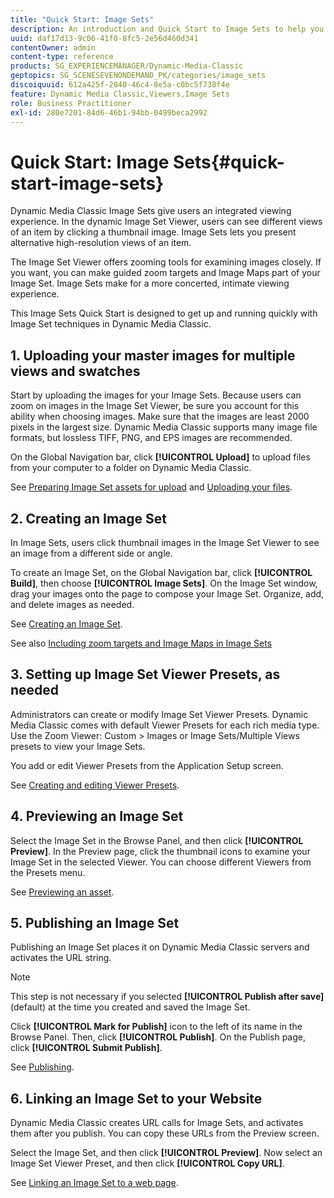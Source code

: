 ```yaml
---
title: "Quick Start: Image Sets"
description: An introduction and Quick Start to Image Sets to help you get up and running quickly with Image Set techniques.
uuid: daf17d13-9c06-41f0-8fc5-2e56d460d341
contentOwner: admin
content-type: reference
products: SG_EXPERIENCEMANAGER/Dynamic-Media-Classic
geptopics: SG_SCENESEVENONDEMAND_PK/categories/image_sets
discoiquuid: 612a425f-2840-46c4-8e5a-c0bc5f738f4e
feature: Dynamic Media Classic,Viewers,Image Sets
role: Business Practitioner
exl-id: 280e7201-84d6-46b1-94bb-0499beca2992
---
```

# Quick Start: Image Sets{#quick-start-image-sets}

Dynamic Media Classic Image Sets give users an integrated viewing experience. In the dynamic Image Set Viewer, users can see different views of an item by clicking a thumbnail image. Image Sets lets you present alternative high-resolution views of an item.

The Image Set Viewer offers zooming tools for examining images closely. If you want, you can make guided zoom targets and Image Maps part of your Image Set. Image Sets make for a more concerted, intimate viewing experience.

This Image Sets Quick Start is designed to get up and running quickly with Image Set techniques in Dynamic Media Classic.

## 1. Uploading your master images for multiple views and swatches

Start by uploading the images for your Image Sets. Because users can zoom on images in the Image Set Viewer, be sure you account for this ability when choosing images. Make sure that the images are least 2000 pixels in the largest size. Dynamic Media Classic supports many image file formats, but lossless TIFF, PNG, and EPS images are recommended.

On the Global Navigation bar, click **[!UICONTROL Upload]** to upload files from your computer to a folder on Dynamic Media Classic.

See [Preparing Image Set assets for upload](preparing-image-set-assets-upload.md#preparing-image-set-assets-for-upload) and [Uploading your files](uploading-files.md#uploading-your-files).

## 2. Creating an Image Set

In Image Sets, users click thumbnail images in the Image Set Viewer to see an image from a different side or angle.

To create an Image Set, on the Global Navigation bar, click **[!UICONTROL Build]**, then choose **[!UICONTROL Image Sets]**. On the Image Set window, drag your images onto the page to compose your Image Set. Organize, add, and delete images as needed.

See [Creating an Image Set](creating-image-set.md#creating-an-image-set).

See also [Including zoom targets and Image Maps in Image Sets](including-zoom-targets-image-maps.md#including-zoom-targets-and-image-maps-in-image-sets)

## 3. Setting up Image Set Viewer Presets, as needed

Administrators can create or modify Image Set Viewer Presets. Dynamic Media Classic comes with default Viewer Presets for each rich media type. Use the Zoom Viewer: Custom > Images or Image Sets/Multiple Views presets to view your Image Sets.

You add or edit Viewer Presets from the Application Setup screen.

See [Creating and editing Viewer Presets](application-setup.md#adding-and-editing-viewer-presets).

## 4. Previewing an Image Set

Select the Image Set in the Browse Panel, and then click **[!UICONTROL Preview]**. In the Preview page, click the thumbnail icons to examine your Image Set in the selected Viewer. You can choose different Viewers from the Presets menu.

See [Previewing an asset](previewing-asset.md#previewing-an-asset).

## 5. Publishing an Image Set

Publishing an Image Set places it on Dynamic Media Classic servers and activates the URL string.

>[!NOTE]
>
>This step is not necessary if you selected **[!UICONTROL Publish after save]** (default) at the time you created and saved the Image Set.

Click **[!UICONTROL Mark for Publish]** icon to the left of its name in the Browse Panel. Then, click **[!UICONTROL Publish]**. On the Publish page, click **[!UICONTROL Submit Publish]**.

See [Publishing](publishing-files.md#publishing-files).

## 6. Linking an Image Set to your Website

Dynamic Media Classic creates URL calls for Image Sets, and activates them after you publish. You can copy these URLs from the Preview screen.

Select the Image Set, and then click **[!UICONTROL Preview]**. Now select an Image Set Viewer Preset, and then click **[!UICONTROL Copy URL]**.

See [Linking an Image Set to a web page](linking-image-set-web-page.md#linking-an-image-set-to-a-web-page).
